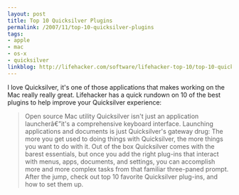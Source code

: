 ```yaml
---
layout: post
title: Top 10 Quicksilver Plugins
permalink: /2007/11/top-10-quicksilver-plugins
tags:
- apple
- mac
- os-x
- quicksilver
linkblog: http://lifehacker.com/software/lifehacker-top-10/top-10-quicksilver-plug+ins-322363.php
---
```


I love Quicksilver, it's one of those applications that makes working on the Mac really really great.
Lifehacker has a quick rundown on 10 of the best plugins to help improve your Quicksilver experience:

> Open source Mac utility Quicksilver isn't just an application launcherâ€”it's a comprehensive keyboard
> interface. Launching applications and documents is just Quicksilver's gateway drug: The more you get used
> to doing things with Quicksilver, the more things you want to do with it. Out of the box Quicksilver comes
> with the barest essentials, but once you add the right plug-ins that interact with menus, apps, documents,
> and settings, you can accomplish more and more complex tasks from that familiar three-paned prompt. After
> the jump, check out top 10 favorite Quicksilver plug-ins, and how to set them up.
